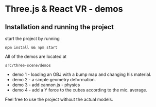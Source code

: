 # Three.js & React VR - demos

## Installation and running the project
start the project by running

    npm install && npm start

All of the demos are located at 

    src/three-scene/demos

 - demo 1 - loading an OBJ with a bump map and changing his material.
 - demo 2 - a simple geometry deformation.
 - demo 3 - add cannon.js - physics
 - demo 4 - add a Y force to the cubes according to the mic. average.

Feel free to use the project without the actual models.
